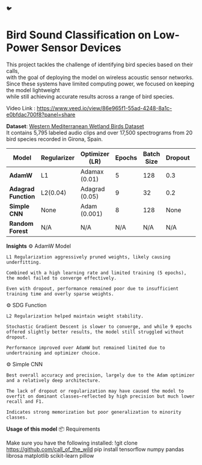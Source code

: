🐦 
# Bird Sound Classification on Low-Power Sensor Devices

This project tackles the challenge of identifying bird species based on their calls,  
with the goal of deploying the model on wireless acoustic sensor networks.  
Since these systems have limited computing power, we focused on keeping the model lightweight  
while still achieving accurate results across a range of bird species.

Video Link : https://www.veed.io/view/86e965f1-55ad-4248-8a1c-e0bfdac700f8?panel=share


**Dataset**: [Western Mediterranean Wetland Birds Dataset](https://zenodo.org/record/7505820)  
It contains 5,795 labeled audio clips and over 17,500 spectrograms from 20 bird species recorded in Girona, Spain.

| Model             | Regularizer | Optimizer (LR) | Epochs | Batch Size | Dropout | Accuracy | F1 Score | Recall | Precision |
| ----------------- | ----------- | -------------- | ------ | ---------- | ------- | -------- | -------- | ------ | --------- |
| **AdamW**         | L1          | Adamax (0.01)  | 5      | 128        | 0.3     | 22.03%   | 5.03%    | 10.96%  | 4.53%     |
| **Adagrad Function**  | L2(0.04)          | Adagrad (0.05)     | 9      | 32         | 0.2    | 63.90%   | 11.11%   | 15.67% | 13.31%    |
| **Simple CNN**    | None        | Adam (0.001)   | 8      | 128        | None    | 40.46%   | 38.28%   | 40.46% | 46.94%    |
| **Random Forest** | N/A         | N/A            | N/A    | N/A        | N/A     | 30.83%   | 22.59%   | 27.25% | 22.59%    |

**Insights**
⚙️ AdamW Model

    L1 Regularization aggressively pruned weights, likely causing underfitting.

    Combined with a high learning rate and limited training (5 epochs), the model failed to converge effectively.

    Even with dropout, performance remained poor due to insufficient training time and overly sparse weights.

⚙️ SDG Function

    L2 Regularization helped maintain weight stability.

    Stochastic Gradient Descent is slower to converge, and while 9 epochs offered slightly better results, the model still struggled without dropout.

    Performance improved over AdamW but remained limited due to undertraining and optimizer choice.

⚙️ Simple CNN

    Best overall accuracy and precision, largely due to the Adam optimizer and a relatively deep architecture.

    The lack of dropout or regularization may have caused the model to overfit on dominant classes—reflected by high precision but much lower recall and F1.

    Indicates strong memorization but poor generalization to minority classes.


**Usage of this model**
📦 Requirements

Make sure you have the following installed:
!git clone https://github.com/call_of_the_wild
pip install tensorflow numpy pandas librosa matplotlib scikit-learn pillow
